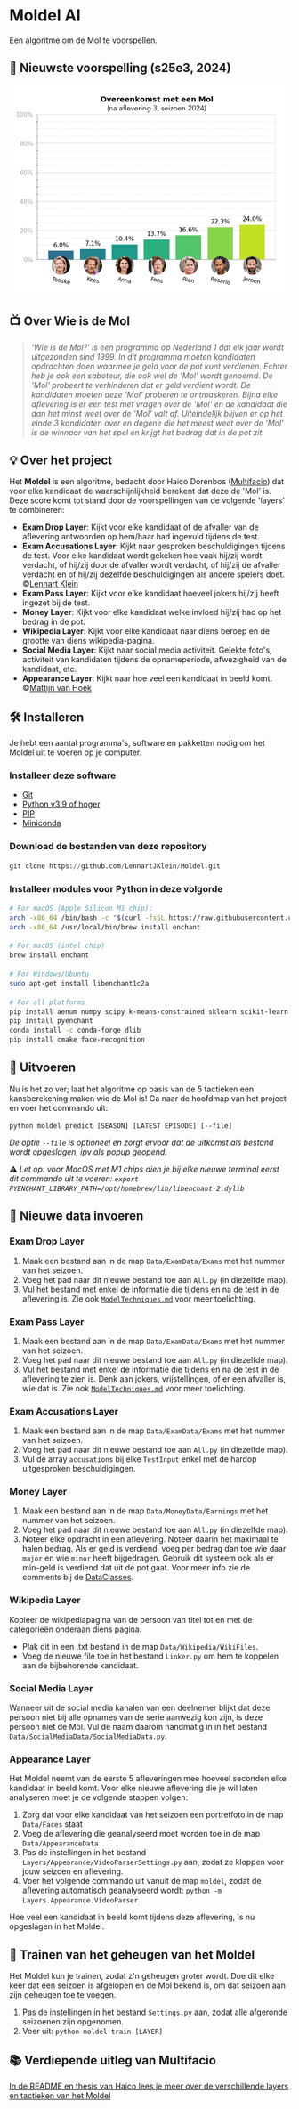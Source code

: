 # Moldel AI

Een algoritme om de Mol te voorspellen.

## 🔦 Nieuwste voorspelling (s25e3, 2024)

![Voorspelling na aflevering 3, seizoen 24 (2024)](https://github.com/LennartJKlein/Moldel/blob/master/results/Season%2025%20(2024)/s25e3.png?raw=true)

## 📺 Over Wie is de Mol

> _'Wie is de Mol?' is een programma op Nederland 1 dat elk jaar wordt uitgezonden sind 1999. In dit programma moeten kandidaten opdrachten doen waarmee je geld voor de pot kunt verdienen. Echter heb je ook een saboteur, die ook wel de 'Mol' wordt genoemd. De 'Mol' probeert te verhinderen dat er geld verdient wordt. De kandidaten moeten deze 'Mol' proberen te ontmaskeren. Bijna elke aflevering is er een test met vragen over de 'Mol' en de kandidaat die dan het minst weet over de 'Mol' valt af. Uiteindelijk blijven er op het einde 3 kandidaten over en degene die het meest weet over de 'Mol' is de winnaar van het spel en krijgt het bedrag dat in de pot zit._

## 💡 Over het project

Het **Moldel** is een algoritme, bedacht door Haico Dorenbos ([Multifacio](https://github.com/Multifacio)) dat voor elke kandidaat de waarschijnlijkheid berekent dat deze de 'Mol' is. Deze score komt tot stand door de voorspellingen van de volgende 'layers' te combineren:

* **Exam Drop Layer**: Kijkt voor elke kandidaat of de afvaller van de aflevering antwoorden op hem/haar had ingevuld tijdens de test.
* **Exam Accusations Layer**: Kijkt naar gesproken beschuldigingen tijdens de test. Voor elke kandidaat wordt gekeken hoe vaak hij/zij wordt verdacht, of hij/zij door de afvaller wordt verdacht, of hij/zij de afvaller verdacht en of hij/zij dezelfde beschuldigingen als andere spelers doet. ©[Lennart Klein](https://github.com/LennartJKlein)
* **Exam Pass Layer**: Kijkt voor elke kandidaat hoeveel jokers hij/zij heeft ingezet bij de test.
* **Money Layer**: Kijkt voor elke kandidaat welke invloed hij/zij had op het bedrag in de pot.
* **Wikipedia Layer**: Kijkt voor elke kandidaat naar diens beroep en de grootte van diens wikipedia-pagina.
* **Social Media Layer**: Kijkt naar social media activiteit. Gelekte foto's, activiteit van kandidaten tijdens de opnameperiode, afwezigheid van de kandidaat, etc.
* **Appearance Layer**: Kijkt naar hoe veel een kandidaat in beeld komt. ©[Mattijn van Hoek](https://github.com/mattijn/widm)

## 🛠 Installeren

Je hebt een aantal programma's, software en pakketten nodig om het Moldel uit te voeren op je computer.

### Installeer deze software

* [Git](https://git-scm.com/book/en/v2/Getting-Started-Installing-Git)
* [Python v3.9 of hoger](https://www.python.org/downloads/)
* [PIP](https://pypi.org/project/pip/)
* [Miniconda](https://docs.conda.io/projects/conda/en/latest/user-guide/install/index.html)

### Download de bestanden van deze repository

```python
git clone https://github.com/LennartJKlein/Moldel.git
```

### Installeer modules voor Python in deze volgorde

```bash
# For macOS (Apple Silicon M1 chip):
arch -x86_64 /bin/bash -c "$(curl -fsSL https://raw.githubusercontent.com/Homebrew/install/HEAD/install.sh)"
arch -x86_64 /usr/local/bin/brew install enchant

# For macOS (intel chip)
brew install enchant

# For Windows/Ubuntu
sudo apt-get install libenchant1c2a 

# For all platforms
pip install aenum numpy scipy k-means-constrained sklearn scikit-learn opencv-python jenkspy rootpath iteround matplotlib progress seaborn tinify
pip install pyenchant
conda install -c conda-forge dlib
pip install cmake face-recognition
```

## 🚀 Uitvoeren

Nu is het zo ver; laat het algoritme op basis van de 5 tactieken een kansberekening maken wie de Mol is! Ga naar de hoofdmap van het project en voer het commando uit:

 `python moldel predict [SEASON] [LATEST EPISODE] [--file]`

_De optie `--file` is optioneel en zorgt ervoor dat de uitkomst als bestand wordt opgeslagen, ipv als popup geopend._

⚠️ _Let op: voor MacOS met M1 chips dien je bij elke nieuwe terminal eerst dit commando uit te voeren: `export PYENCHANT_LIBRARY_PATH=/opt/homebrew/lib/libenchant-2.dylib`_

## 📝 Nieuwe data invoeren

### Exam Drop Layer

1. Maak een bestand aan in de map `Data/ExamData/Exams` met het nummer van het seizoen.
2. Voeg het pad naar dit nieuwe bestand toe aan `All.py` (in diezelfde map).
3. Vul het bestand met enkel de informatie die tijdens en na de test in de aflevering is. Zie ook [`ModelTechniques.md`](/LennartJKlein/Moldel/blob/master/moldel/Data/ExamData/ModelTechniques.md) voor meer toelichting.

### Exam Pass Layer

1. Maak een bestand aan in de map `Data/ExamData/Exams` met het nummer van het seizoen.
2. Voeg het pad naar dit nieuwe bestand toe aan `All.py` (in diezelfde map).
3. Vul het bestand met enkel de informatie die tijdens en na de test in de aflevering te zien is. Denk aan jokers, vrijstellingen, of er een afvaller is, wie dat is. Zie ook [`ModelTechniques.md`](/LennartJKlein/Moldel/blob/master/moldel/Data/ExamData/ModelTechniques.md) voor meer toelichting.

### Exam Accusations Layer

1. Maak een bestand aan in de map `Data/ExamData/Exams` met het nummer van het seizoen.
2. Voeg het pad naar dit nieuwe bestand toe aan `All.py` (in diezelfde map).
3. Vul de array `accusations` bij elke `TestInput` enkel met de hardop uitgesproken beschuldigingen.

### Money Layer

1. Maak een bestand aan in de map `Data/MoneyData/Earnings` met het nummer van het seizoen.
2. Voeg het pad naar dit nieuwe bestand toe aan `All.py` (in diezelfde map).
3. Noteer elke opdracht in een aflevering. Noteer daarin het maximaal te halen bedrag. Als er geld is verdiend, voeg per bedrag dan toe wie daar `major` en wie `minor` heeft bijgedragen. Gebruik dit systeem ook als er min-geld is verdiend dat uit de pot gaat. Voor meer info zie de comments bij de [DataClasses](/LennartJKlein/Moldel/blob/master/moldel/Data/MoneyData/Dataclasses).

### Wikipedia Layer

Kopieer de wikipediapagina van de persoon van titel tot en met de categorieën onderaan diens pagina.

* Plak dit in een .txt bestand in de map `Data/Wikipedia/WikiFiles`.
* Voeg de nieuwe file toe in het bestand `Linker.py` om hem te koppelen aan de bijbehorende kandidaat.

### Social Media Layer

Wanneer uit de social media kanalen van een deelnemer blijkt dat deze persoon niet bij alle opnames van de serie aanwezig kon zijn, is deze persoon niet de Mol. Vul de naam daarom handmatig in in het bestand `Data/SocialMediaData/SocialMediaData.py`.

### Appearance Layer

Het Moldel neemt van de eerste 5 afleveringen mee hoeveel seconden elke kandidaat in beeld komt. Voor elke nieuwe aflevering die je wil laten analyseren moet je de volgende stappen volgen:

1. Zorg dat voor elke kandidaat van het seizoen een portretfoto in de map `Data/Faces` staat
2. Voeg de aflevering die geanalyseerd moet worden toe in de map `Data/AppearanceData`
3. Pas de instellingen in het bestand `Layers/Appearance/VideoParserSettings.py` aan, zodat ze kloppen voor jouw seizoen en aflevering.
4. Voer het volgende commando uit vanuit de map `moldel`, zodat de aflevering automatisch geanalyseerd wordt: `python -m Layers.Appearance.VideoParser`

Hoe veel een kandidaat in beeld komt tijdens deze aflevering, is nu opgeslagen in het Moldel.

## 📝 Trainen van het geheugen van het Moldel

Het Moldel kun je trainen, zodat z'n geheugen groter wordt. Doe dit elke keer dat een seizoen is afgelopen en de Mol bekend is, om dat seizoen aan zijn geheugen toe te voegen.

1. Pas de instellingen in het bestand `Settings.py` aan, zodat alle afgeronde seizoenen zijn opgenomen.
2. Voer uit: `python moldel train [LAYER]`

## 📚 Verdiepende uitleg van Multifacio

[In de README en thesis van Haico lees je meer over de verschillende layers en tactieken van het Moldel](https://github.com/Multifacio/Moldel/tree/master/readmes)
